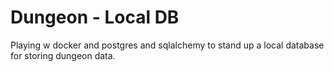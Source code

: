 # Dungeon - Local DB

Playing w docker and postgres and sqlalchemy to stand up a local database for storing dungeon data.